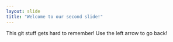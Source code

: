 ```yaml
---
layout: slide
title: "Welcome to our second slide!"
---
```

This git stuff gets hard to remember!
Use the left arrow to go back!
